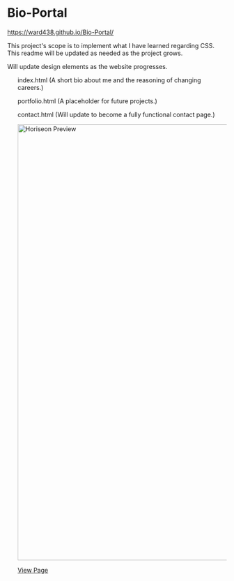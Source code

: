 # Bio-Portal

https://ward438.github.io/Bio-Portal/

This project's scope is to implement what I have learned regarding CSS. This readme will be updated as needed as the project grows.

Will update design elements as the website progresses.

<ol>
index.html
(A short bio about me and the reasoning of changing careers.)

portfolio.html
(A placeholder for future projects.)

contact.html
(Will update to become a fully functional contact page.)

<img src="https://github.com/ward438/Bio-Portal/blob/main/Capture.png" alt="Horiseon Preview"
width="1000px"/>

<a href="https://ward438.github.io/Bio-Portal/">View Page</a>

